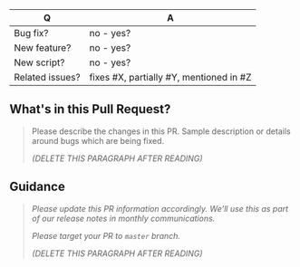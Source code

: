 |        Q        |                    A                    |
| --------------- | --------------------------------------- |
| Bug fix?        | no - yes?                               |
| New feature?    | no - yes?                               |
| New script?     | no - yes?                               |
| Related issues? | fixes #X, partially #Y, mentioned in #Z |

## What's in this Pull Request?

> Please describe the changes in this PR. Sample description or details around bugs which are being fixed.
> 
> _(DELETE THIS PARAGRAPH AFTER READING)_

## Guidance

> *Please update this PR information accordingly. We'll use this as part of our release notes in monthly communications.*
> 
> *Please target your PR to `master` branch.*
> 
> _(DELETE THIS PARAGRAPH AFTER READING)_
